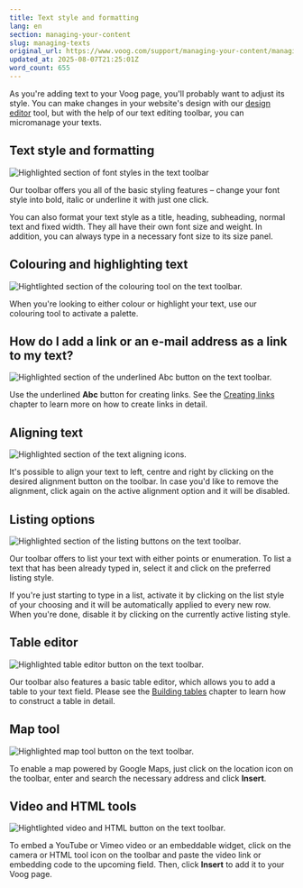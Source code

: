```yaml
---
title: Text style and formatting
lang: en
section: managing-your-content
slug: managing-texts
original_url: https://www.voog.com/support/managing-your-content/managing-texts
updated_at: 2025-08-07T21:25:01Z
word_count: 655
---
```

As you're adding text to your Voog page, you'll probably want to adjust its style. You can make changes in your website's design with our [design editor](/support/your-websites-design/voog-design-editor) tool, but with the help of our text editing toolbar, you can micromanage your texts.

## Text style and formatting

  

![Highlighted section of font styles in the text toolbar](https://media.voog.com/0000/0036/2183/photos/managing_texts_1_block.png "Highlighted section of font styles in the text toolbar")

Our toolbar offers you all of the basic styling features – change your font style into bold, italic or underline it with just one click.  
   
You can also format your text style as a title, heading, subheading, normal text and fixed width. They all have their own font size and weight. In addition, you can always type in a necessary font size to its size panel.

## Colouring and highlighting text

![Hightlighted section of the colouring tool on the text toolbar.](https://media.voog.com/0000/0036/2183/photos/managing_texts_2_block.png "Hightlighted section of the colouring tool on the text toolbar.")

When you're looking to either colour or highlight your text, use our colouring tool to activate a palette.

## How do I add a link or an e-mail address as a link to my text?

![Highlighted section of the underlined Abc button on the text toolbar.](https://media.voog.com/0000/0036/2183/photos/managing_texts_3_block.png "Highlighted section of the underlined Abc button on the text toolbar.")

Use the underlined **Abc** button for creating links. See the [Creating links](/support/managing-your-content/creating-links) chapter to learn more on how to create links in detail.

## Aligning text

![Highlighted section of the text aligning icons.](https://media.voog.com/0000/0036/2183/photos/managing_texts_4_block.png "Highlighted section of the text aligning icons.")

It's possible to align your text to left, centre and right by clicking on the desired alignment button on the toolbar. In case you'd like to remove the alignment, click again on the active alignment option and it will be disabled.

## Listing options

![Highlighted section of the listing buttons on the text toolbar.](https://media.voog.com/0000/0036/2183/photos/managing_texts_5_block.png "Highlighted section of the listing buttons on the text toolbar.")

Our toolbar offers to list your text with either points or enumeration. To list a text that has been already typed in, select it and click on the preferred listing style.   
  
 If you're just starting to type in a list, activate it by clicking on the list style of your choosing and it will be automatically applied to every new row. When you're done, disable it by clicking on the currently active listing style.

## Table editor

![Highlighted table editor button on the text toolbar.](https://media.voog.com/0000/0036/2183/photos/managing_texts_6_block.png "Highlighted table editor button on the text toolbar.")

Our toolbar also features a basic table editor, which allows you to add a table to your text field. Please see the [Building tables](/support/managing-your-content/building-tables) chapter to learn how to construct a table in detail.

## Map tool

![Highlighted map tool button on the text toolbar.](https://media.voog.com/0000/0036/2183/photos/managing_texts_7_block.png "Highlighted map tool button on the text toolbar.")

To enable a map powered by Google Maps, just click on the location icon on the toolbar, enter and search the necessary address and click **Insert**.

## Video and HTML tools

![Hightlighted video and HTML button on the text toolbar.](https://media.voog.com/0000/0036/2183/photos/managing_texts_8_block.png "Hightlighted video and HTML button on the text toolbar.")

To embed a YouTube or Vimeo video or an embeddable widget, click on the camera or HTML tool icon on the toolbar and paste the video link or embedding code to the upcoming field. Then, click **Insert** to add it to your Voog page.

